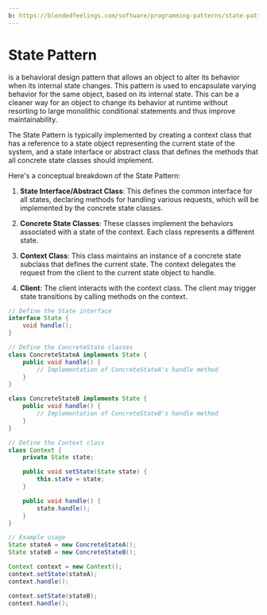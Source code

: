 ```yaml
---
b: https://blendedfeelings.com/software/programming-patterns/state-pattern.md
---
```


# State Pattern
is a behavioral design pattern that allows an object to alter its behavior when its internal state changes. This pattern is used to encapsulate varying behavior for the same object, based on its internal state. This can be a cleaner way for an object to change its behavior at runtime without resorting to large monolithic conditional statements and thus improve maintainability.

The State Pattern is typically implemented by creating a context class that has a reference to a state object representing the current state of the system, and a state interface or abstract class that defines the methods that all concrete state classes should implement.

Here's a conceptual breakdown of the State Pattern:

1. **State Interface/Abstract Class**: This defines the common interface for all states, declaring methods for handling various requests, which will be implemented by the concrete state classes.

2. **Concrete State Classes**: These classes implement the behaviors associated with a state of the context. Each class represents a different state.

3. **Context Class**: This class maintains an instance of a concrete state subclass that defines the current state. The context delegates the request from the client to the current state object to handle.

4. **Client**: The client interacts with the context class. The client may trigger state transitions by calling methods on the context.


```java
// Define the State interface
interface State {
    void handle();
}

// Define the ConcreteState classes
class ConcreteStateA implements State {
    public void handle() {
        // Implementation of ConcreteStateA's handle method
    }
}

class ConcreteStateB implements State {
    public void handle() {
        // Implementation of ConcreteStateB's handle method
    }
}

// Define the Context class
class Context {
    private State state;

    public void setState(State state) {
        this.state = state;
    }

    public void handle() {
        state.handle();
    }
}

// Example usage
State stateA = new ConcreteStateA();
State stateB = new ConcreteStateB();

Context context = new Context();
context.setState(stateA);
context.handle();

context.setState(stateB);
context.handle();

```